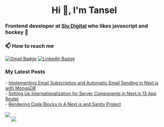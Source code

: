 <h1 align="center">Hi 👋, I'm Tansel</h1>

### Frontend developer at [Siu Digital][SiuDigital] who likes javascript and hockey 🏒

<h3>📫 How to reach me</h3>

 [![Gmail Badge](https://img.shields.io/badge/Gmail-D14836?style=for-the-badge&logo=gmail&logoColor=white)](https://mail.google.com/mail/u/0/?hl=tr&tf=cm&fs=1&to=tanselberkant@gmail.com)
  [![LinkedIn Badge](https://img.shields.io/badge/LinkedIn-0077B5?style=for-the-badge&logo=linkedin&logoColor=white)](https://www.linkedin.com/in/tanselberkantoflaz/)

<h3>My Latest Posts</h3>
- <a href="https://tanselberkant.dev/posts/implementing-email-subscription-and-automatic-email-sending-in-next-js-with-mongodb">Implementing Email Subscription and Automatic Email Sending in Next.js with MongoDB
</a> <br />
- <a href="https://tanselberkant.dev/posts/setting-up-internationalization-for-server-components-in-next-js-13-app-router">Setting Up Internationalization for Server Components in Next.js 13 App Router</a><br />
- <a href="https://tanselberkant.dev/posts/rendering-code-blocks-in-a-next-js-and-sanity-project">Rendering Code Blocks In A Next.js and Sanity Project</a> <br />


<br />

<!-- GitHub Stats -->  
<img align="left" src="https://github-readme-stats.vercel.app/api/top-langs/?username=tanselberkant&layout=compact&theme=tokyonight" />
<!-- <img height="164em" src="https://github-readme-stats.vercel.app/api?username=tanselberkant&count_private=true&show_icons=true&theme=tokyonight" > -->

![](https://komarev.com/ghpvc/?username=tanselberkant)

[website]: https://tanselberkant.dev
[SiuDigital]: https://www.linkedin.com/company/siudigital
[typescript]: https://www.typescriptlang.org
[react]: http://reactjs.org
[tailwind]: https://tailwindcss.com
[atlassian]: https://atlassian.com
